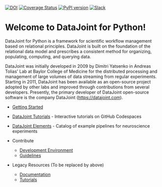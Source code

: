 [![DOI](https://zenodo.org/badge/16774/datajoint/datajoint-python.svg)](https://zenodo.org/badge/latestdoi/16774/datajoint/datajoint-python)
[![Coverage Status](https://coveralls.io/repos/datajoint/datajoint-python/badge.svg?branch=master&service=github)](https://coveralls.io/github/datajoint/datajoint-python?branch=master)
[![PyPI version](https://badge.fury.io/py/datajoint.svg)](http://badge.fury.io/py/datajoint)
[![Slack](https://img.shields.io/badge/slack-chat-green.svg)](https://datajoint.slack.com/)

# Welcome to DataJoint for Python!

DataJoint for Python is a framework for scientific workflow management based on relational principles. DataJoint is built on the foundation of the relational data model and prescribes a consistent method for organizing, populating, computing, and querying data.

DataJoint was initially developed in 2009 by Dimitri Yatsenko in Andreas Tolias' Lab at Baylor College of Medicine for the distributed processing and management of large volumes of data streaming from regular experiments. Starting in 2011, DataJoint has been available as an open-source project adopted by other labs and improved through contributions from several developers.
Presently, the primary developer of DataJoint open-source software is the company DataJoint (https://datajoint.com).

- [Getting Started](https://datajoint.com/docs/core/datajoint-python/latest/getting-started/)
- [DataJoint Tutorials](https://github.com/datajoint/datajoint-tutorials) - Interactive tutorials on GitHub Codespaces
- [DataJoint Elements](https://datajoint.com/docs/elements/) - Catalog of example pipelines for neuroscience experiments

- Contribute

  - [Development Environment](https://datajoint.com/docs/core/datajoint-python/latest/develop/)
  - [Guidelines](https://datajoint.com/docs/community/contribute/)

- Legacy Resources (To be replaced by above)
  - [Documentation](https://docs.datajoint.org)
  - [Tutorials](https://tutorials.datajoint.org)

